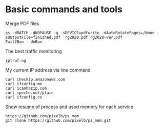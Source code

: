 # Basic commands and tools

Merge PDF files
```
gs -dBATCH -dNOPAUSE -q -sDEVICE=pdfwrite -dAutoRotatePages=/None -sOutputFile=finished.pdf  rg2020.pdf rg2020-ver.pdf 
Fail2Ban - UnBan
```

The best traffic monitoring
```
iptraf-ng
```

My current IP address via line command
```
curl checkip.amazonaws.com
curl ifconfig.me
curl icanhazip.com
curl ipecho.net/plain
curl ifconfig.co
```

Show resume of process and used memory for each service
```
https://github.com/pixelb/ps_mem
git clone https://github.com/pixelb/ps_mem.git
```
